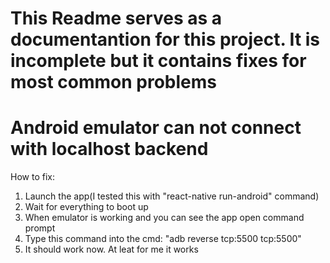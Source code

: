# This Readme serves as a documentantion for this project. It is incomplete but it contains fixes for most common problems

# Android emulator can not connect with localhost backend
How to fix:
1. Launch the app(I tested this with "react-native run-android" command)
2. Wait for everything to boot up
3. When emulator is working and you can see the app open command prompt
4. Type this command into the cmd: "adb reverse tcp:5500 tcp:5500"
5. It should work now. At leat for me it works
